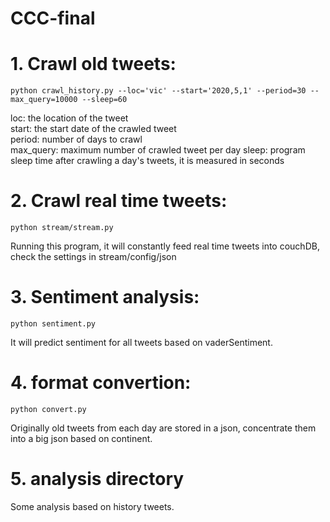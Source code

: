 # CCC-final

# 1. Crawl old tweets:

```
python crawl_history.py --loc='vic' --start='2020,5,1' --period=30 --max_query=10000 --sleep=60
```

loc: the location of the tweet  
start: the start date of the crawled tweet  
period: number of days to crawl  
max_query: maximum number of crawled tweet per day
sleep: program sleep time after crawling a day's tweets, it is measured in seconds

# 2. Crawl real time tweets:

```
python stream/stream.py
```

Running this program, it will constantly feed real time tweets into couchDB, check the settings in stream/config/json

# 3. Sentiment analysis:

```
python sentiment.py
```

It will predict sentiment for all tweets based on vaderSentiment.

# 4. format convertion:

```
python convert.py
```

Originally old tweets from each day are stored in a json, concentrate them into a big json based on continent.

# 5. analysis directory

Some analysis based on history tweets.